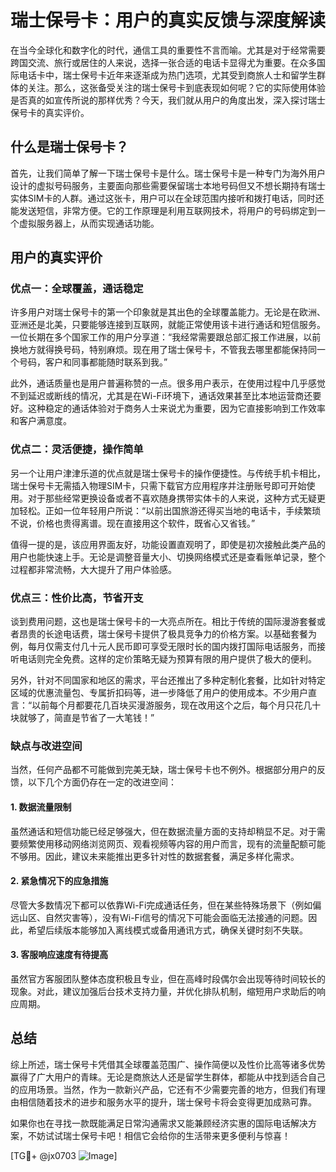 # 瑞士保号卡：用户的真实反馈与深度解读

在当今全球化和数字化的时代，通信工具的重要性不言而喻。尤其是对于经常需要跨国交流、旅行或居住的人来说，选择一张合适的电话卡显得尤为重要。在众多国际电话卡中，瑞士保号卡近年来逐渐成为热门选项，尤其受到商旅人士和留学生群体的关注。那么，这张备受关注的瑞士保号卡到底表现如何呢？它的实际使用体验是否真的如宣传所说的那样优秀？今天，我们就从用户的角度出发，深入探讨瑞士保号卡的真实评价。

## 什么是瑞士保号卡？

首先，让我们简单了解一下瑞士保号卡是什么。瑞士保号卡是一种专门为海外用户设计的虚拟号码服务，主要面向那些需要保留瑞士本地号码但又不想长期持有瑞士实体SIM卡的人群。通过这张卡，用户可以在全球范围内接听和拨打电话，同时还能发送短信，非常方便。它的工作原理是利用互联网技术，将用户的号码绑定到一个虚拟服务器上，从而实现通话功能。

## 用户的真实评价

### 优点一：全球覆盖，通话稳定

许多用户对瑞士保号卡的第一个印象就是其出色的全球覆盖能力。无论是在欧洲、亚洲还是北美，只要能够连接到互联网，就能正常使用该卡进行通话和短信服务。一位长期在多个国家工作的用户分享道：“我经常需要跟总部汇报工作进展，以前换地方就得换号码，特别麻烦。现在用了瑞士保号卡，不管我去哪里都能保持同一个号码，客户和同事都能随时联系到我。”

此外，通话质量也是用户普遍称赞的一点。很多用户表示，在使用过程中几乎感觉不到延迟或断线的情况，尤其是在Wi-Fi环境下，通话效果甚至比本地运营商还要好。这种稳定的通话体验对于商务人士来说尤为重要，因为它直接影响到工作效率和客户满意度。

### 优点二：灵活便捷，操作简单

另一个让用户津津乐道的优点就是瑞士保号卡的操作便捷性。与传统手机卡相比，瑞士保号卡无需插入物理SIM卡，只需下载官方应用程序并注册账号即可开始使用。对于那些经常更换设备或者不喜欢随身携带实体卡的人来说，这种方式无疑更加轻松。正如一位年轻用户所说：“以前出国旅游还得买当地的电话卡，手续繁琐不说，价格也贵得离谱。现在直接用这个软件，既省心又省钱。”

值得一提的是，该应用界面友好，功能设置直观明了，即使是初次接触此类产品的用户也能快速上手。无论是调整音量大小、切换网络模式还是查看账单记录，整个过程都非常流畅，大大提升了用户体验感。

### 优点三：性价比高，节省开支

谈到费用问题，这也是瑞士保号卡的一大亮点所在。相比于传统的国际漫游套餐或者昂贵的长途电话费，瑞士保号卡提供了极具竞争力的价格方案。以基础套餐为例，每月仅需支付几十元人民币即可享受无限时长的国内拨打国际电话服务，而接听电话则完全免费。这样的定价策略无疑为预算有限的用户提供了极大的便利。

另外，针对不同国家和地区的需求，平台还推出了多种定制化套餐，比如针对特定区域的优惠流量包、专属折扣码等，进一步降低了用户的使用成本。不少用户直言：“以前每个月都要花几百块买漫游服务，现在改用这个之后，每个月只花几十块就够了，简直是节省了一大笔钱！”

### 缺点与改进空间

当然，任何产品都不可能做到完美无缺，瑞士保号卡也不例外。根据部分用户的反馈，以下几个方面仍存在一定的改进空间：

#### 1. 数据流量限制
虽然通话和短信功能已经足够强大，但在数据流量方面的支持却稍显不足。对于需要频繁使用移动网络浏览网页、观看视频等内容的用户而言，现有的流量配额可能不够用。因此，建议未来能推出更多针对性的数据套餐，满足多样化需求。

#### 2. 紧急情况下的应急措施
尽管大多数情况下都可以依靠Wi-Fi完成通话任务，但在某些特殊场景下（例如偏远山区、自然灾害等），没有Wi-Fi信号的情况下可能会面临无法接通的问题。因此，希望后续版本能够加入离线模式或备用通讯方式，确保关键时刻不失联。

#### 3. 客服响应速度有待提高
虽然官方客服团队整体态度积极且专业，但在高峰时段偶尔会出现等待时间较长的现象。对此，建议加强后台技术支持力量，并优化排队机制，缩短用户求助后的响应周期。

## 总结

综上所述，瑞士保号卡凭借其全球覆盖范围广、操作简便以及性价比高等诸多优势赢得了广大用户的青睐。无论是商旅达人还是留学生群体，都能从中找到适合自己的应用场景。当然，作为一款新兴产品，它还有不少需要完善的地方，但我们有理由相信随着技术的进步和服务水平的提升，瑞士保号卡将会变得更加成熟可靠。

如果你也在寻找一款既能满足日常沟通需求又能兼顾经济实惠的国际电话解决方案，不妨试试瑞士保号卡吧！相信它会给你的生活带来更多便利与惊喜！

[TG💪+ @jx0703 ![Image](https://github.com/user-attachments/assets/dbca1d08-cadb-493c-b0ec-ad6f7a83f270)]